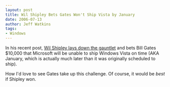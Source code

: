 ```yaml
---
layout: post
title: Wil Shipley Bets Gates Won't Ship Vista by January
date: 2006-07-13
author: Jeff Watkins
tags:
- Windows
---
```


In his recent post, [Wil Shipley lays down the gauntlet](http://wilshipley.com/blog/2006/07/note-to-bill-gates-ill-take-your-bet.html) and bets Bill Gates $10,000 that Microsoft will be unable to ship Windows Vista on time (AKA January, which is actually much later than it was originally scheduled to ship).

How I'd love to see Gates take up this challenge. Of course, it would be _best_ if Shipley won.